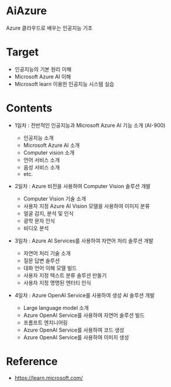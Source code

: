 # AiAzure
Azure 클라우드로 배우는 인공지능 기초

# Target
 - 인공지능의 기본 원리 이해
 - Microsoft Azure AI 이해
 - Microsoft learn 이용한 인공지능 시스템 실습

# Contents

 - 1일차 : 전반적인 인공지능과 Microsoft Azure AI 기능 소개 (AI-900)
    - 인공지능 소개
    - Microsoft Azure AI 소개
    - Computer vision 소개
    - 언어 서비스 소개
    - 음성 서비스 소개
    - etc.

 - 2일차 : Azure 비전을 사용하여 Computer Vision 솔루션 개발
    - Computer Vision 기술 소개
    - 사용자 지정 Azure AI Vision 모델을 사용하여 이미지 분류
    - 얼굴 감지, 분석 및 인식
    - 광학 문자 인식
    - 비디오 분석

 - 3일차 : Azure AI Services를 사용하여 자연어 처리 솔루션 개발
    - 자연어 처리 기술 소개
    - 질문 답변 솔루션
    - 대화 언어 이해 모델 빌드
    - 사용자 지정 텍스트 분류 솔루션 만들기
    - 사용자 지정 명명된 엔터티 인식

 - 4일차 : Azure OpenAI Service를 사용하여 생성 AI 솔루션 개발
    - Large language model 소개
    - Azure OpenAI Service를 사용하여 자연어 솔루션 빌드
    - 프롬프트 엔지니어링
    - Azure OpenAI Service를 사용하여 코드 생성
    - Azure OpenAI Service를 사용하여 이미지 생성

# Reference
 - https://learn.microsoft.com/
